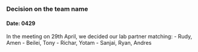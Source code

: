 ### Decision on the team name
#### Date: 0429

In the meeting on 29th April, we decided our lab partner matching:
    - Rudy, Amen
    - Beilei, Tony
    - Richar, Yotam
    - Sanjai, Ryan, Andres